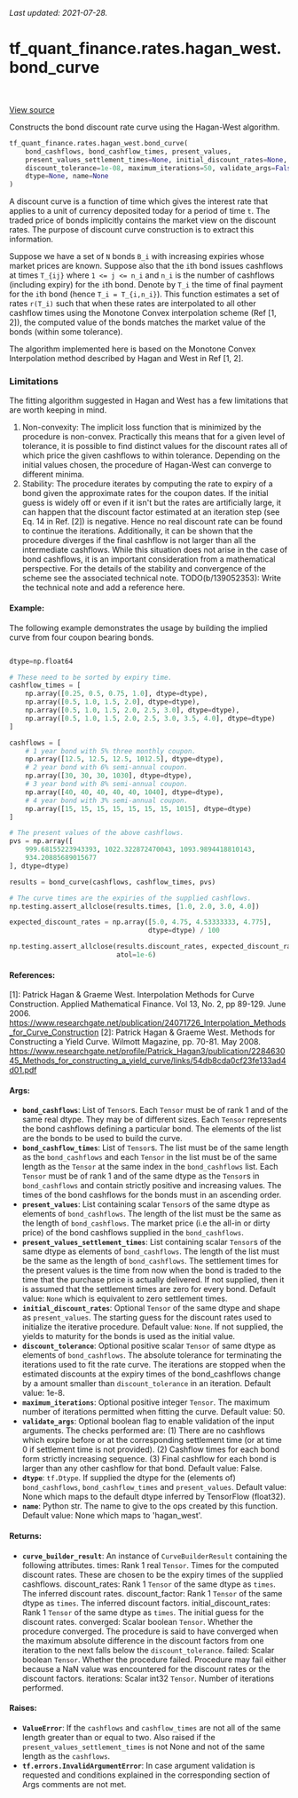 <!--
This file is generated by a tool. Do not edit directly.
For open-source contributions the docs will be updated automatically.
-->

*Last updated: 2021-07-28.*

<div itemscope itemtype="http://developers.google.com/ReferenceObject">
<meta itemprop="name" content="tf_quant_finance.rates.hagan_west.bond_curve" />
<meta itemprop="path" content="Stable" />
</div>

# tf_quant_finance.rates.hagan_west.bond_curve

<!-- Insert buttons and diff -->

<table class="tfo-notebook-buttons tfo-api" align="left">
</table>

<a target="_blank" href="https://github.com/google/tf-quant-finance/blob/master/tf_quant_finance/rates/hagan_west/bond_curve.py">View source</a>



Constructs the bond discount rate curve using the Hagan-West algorithm.

```python
tf_quant_finance.rates.hagan_west.bond_curve(
    bond_cashflows, bond_cashflow_times, present_values,
    present_values_settlement_times=None, initial_discount_rates=None,
    discount_tolerance=1e-08, maximum_iterations=50, validate_args=False,
    dtype=None, name=None
)
```



<!-- Placeholder for "Used in" -->


A discount curve is a function of time which gives the interest rate that
applies to a unit of currency deposited today for a period of  time `t`.
The traded price of bonds implicitly contains the market view on the discount
rates. The purpose of discount curve construction is to extract this
information.

Suppose we have a set of `N` bonds `B_i` with increasing expiries whose market
prices are known.
Suppose also that the `i`th bond issues cashflows at times `T_{ij}` where
`1 <= j <= n_i` and `n_i` is the number of cashflows (including expiry)
for the `i`th bond.
Denote by `T_i` the time of final payment for the `i`th bond
(hence `T_i = T_{i,n_i}`). This function estimates a set of rates `r(T_i)`
such that when these rates are interpolated to all other cashflow times using
the Monotone Convex interpolation scheme (Ref [1, 2]), the computed value of
the bonds matches the market value of the bonds (within some tolerance).

The algorithm implemented here is based on the Monotone Convex Interpolation
method described by Hagan and West in Ref [1, 2].


### Limitations

The fitting algorithm suggested in Hagan and West has a few limitations that
are worth keeping in mind.

  1. Non-convexity: The implicit loss function that is minimized by the
    procedure is non-convex. Practically this means that for a given level of
    tolerance, it is possible to find distinct values for the discount rates
    all of which price the given cashflows to within tolerance. Depending
    on the initial values chosen, the procedure of Hagan-West can converge to
    different minima.
  2. Stability: The procedure iterates by computing the rate to expiry of
    a bond given the approximate rates for the coupon dates. If the initial
    guess is widely off or even if it isn't but the rates are artificially
    large, it can happen that the discount factor estimated at an iteration
    step (see Eq. 14 in Ref. [2]) is negative. Hence no real discount rate
    can be found to continue the iterations. Additionally, it can be shown
    that the procedure diverges if the final cashflow is not larger than
    all the intermediate cashflows. While this situation does not arise in
    the case of bond cashflows, it is an important consideration from a
    mathematical perspective. For the details of the stability and
    convergence of the scheme see the associated technical note.
    TODO(b/139052353): Write the technical note and add a reference here.

#### Example:

The following example demonstrates the usage by building the implied curve
from four coupon bearing bonds.

```python

dtype=np.float64

# These need to be sorted by expiry time.
cashflow_times = [
    np.array([0.25, 0.5, 0.75, 1.0], dtype=dtype),
    np.array([0.5, 1.0, 1.5, 2.0], dtype=dtype),
    np.array([0.5, 1.0, 1.5, 2.0, 2.5, 3.0], dtype=dtype),
    np.array([0.5, 1.0, 1.5, 2.0, 2.5, 3.0, 3.5, 4.0], dtype=dtype)
]

cashflows = [
    # 1 year bond with 5% three monthly coupon.
    np.array([12.5, 12.5, 12.5, 1012.5], dtype=dtype),
    # 2 year bond with 6% semi-annual coupon.
    np.array([30, 30, 30, 1030], dtype=dtype),
    # 3 year bond with 8% semi-annual coupon.
    np.array([40, 40, 40, 40, 40, 1040], dtype=dtype),
    # 4 year bond with 3% semi-annual coupon.
    np.array([15, 15, 15, 15, 15, 15, 15, 1015], dtype=dtype)
]

# The present values of the above cashflows.
pvs = np.array([
    999.68155223943393, 1022.322872470043, 1093.9894418810143,
    934.20885689015677
], dtype=dtype)

results = bond_curve(cashflows, cashflow_times, pvs)

# The curve times are the expiries of the supplied cashflows.
np.testing.assert_allclose(results.times, [1.0, 2.0, 3.0, 4.0])

expected_discount_rates = np.array([5.0, 4.75, 4.53333333, 4.775],
                                   dtype=dtype) / 100

np.testing.assert_allclose(results.discount_rates, expected_discount_rates,
                           atol=1e-6)
```

#### References:

[1]: Patrick Hagan & Graeme West. Interpolation Methods for Curve
  Construction. Applied Mathematical Finance. Vol 13, No. 2, pp 89-129.
  June 2006.
https://www.researchgate.net/publication/24071726_Interpolation_Methods_for_Curve_Construction
[2]: Patrick Hagan & Graeme West. Methods for Constructing a Yield Curve.
  Wilmott Magazine, pp. 70-81. May 2008.
https://www.researchgate.net/profile/Patrick_Hagan3/publication/228463045_Methods_for_constructing_a_yield_curve/links/54db8cda0cf23fe133ad4d01.pdf

#### Args:


* <b>`bond_cashflows`</b>: List of `Tensor`s. Each `Tensor` must be of rank 1 and of
  the same real dtype. They may be of different sizes. Each `Tensor`
  represents the bond cashflows defining a particular bond. The elements of
  the list are the bonds to be used to build the curve.
* <b>`bond_cashflow_times`</b>: List of `Tensor`s. The list must be of the same length
  as the `bond_cashflows` and each `Tensor` in the list must be of the same
  length as the `Tensor` at the same index in the `bond_cashflows` list.
  Each `Tensor` must be of rank 1 and of the same dtype as the `Tensor`s in
  `bond_cashflows` and contain strictly positive and increasing values. The
  times of the bond cashflows for the bonds must in an ascending order.
* <b>`present_values`</b>: List containing scalar `Tensor`s of the same dtype as
  elements of `bond_cashflows`. The length of the list must be the same as
  the length of `bond_cashflows`. The market price (i.e the all-in or dirty
  price) of the bond cashflows supplied in the `bond_cashflows`.
* <b>`present_values_settlement_times`</b>: List containing scalar `Tensor`s of the
  same dtype as elements of `bond_cashflows`. The length of the list must be
  the same as the length of `bond_cashflows`. The settlement times for the
  present values is the time from now when the bond is traded to the time
  that the purchase price is actually delivered. If not supplied, then it is
  assumed that the settlement times are zero for every bond.
  Default value: `None` which is equivalent to zero settlement times.
* <b>`initial_discount_rates`</b>: Optional `Tensor` of the same dtype and shape as
  `present_values`. The starting guess for the discount rates used to
  initialize the iterative procedure.
  Default value: `None`. If not supplied, the yields to maturity for the
    bonds is used as the initial value.
* <b>`discount_tolerance`</b>: Optional positive scalar `Tensor` of same dtype as
  elements of `bond_cashflows`. The absolute tolerance for terminating the
  iterations used to fit the rate curve. The iterations are stopped when the
  estimated discounts at the expiry times of the bond_cashflows change by a
  amount smaller than `discount_tolerance` in an iteration.
  Default value: 1e-8.
* <b>`maximum_iterations`</b>: Optional positive integer `Tensor`. The maximum number
  of iterations permitted when fitting the curve.
  Default value: 50.
* <b>`validate_args`</b>: Optional boolean flag to enable validation of the input
  arguments. The checks performed are: (1) There are no cashflows which
  expire before or at the corresponding settlement time (or at time 0 if
  settlement time is not provided). (2) Cashflow times for each bond form
  strictly increasing sequence. (3) Final cashflow for each bond is larger
  than any other cashflow for that bond.
  Default value: False.
* <b>`dtype`</b>: `tf.Dtype`. If supplied the dtype for the (elements of)
  `bond_cashflows`, `bond_cashflow_times` and `present_values`.
  Default value: None which maps to the default dtype inferred by TensorFlow
    (float32).
* <b>`name`</b>: Python str. The name to give to the ops created by this function.
  Default value: None which maps to 'hagan_west'.


#### Returns:


* <b>`curve_builder_result`</b>: An instance of `CurveBuilderResult` containing the
  following attributes.
  times: Rank 1 real `Tensor`. Times for the computed discount rates. These
    are chosen to be the expiry times of the supplied cashflows.
  discount_rates: Rank 1 `Tensor` of the same dtype as `times`.
    The inferred discount rates.
  discount_factor: Rank 1 `Tensor` of the same dtype as `times`.
    The inferred discount factors.
  initial_discount_rates: Rank 1 `Tensor` of the same dtype as `times`. The
    initial guess for the discount rates.
  converged: Scalar boolean `Tensor`. Whether the procedure converged.
    The procedure is said to have converged when the maximum absolute
    difference in the discount factors from one iteration to the next falls
    below the `discount_tolerance`.
  failed: Scalar boolean `Tensor`. Whether the procedure failed. Procedure
    may fail either because a NaN value was encountered for the discount
    rates or the discount factors.
  iterations: Scalar int32 `Tensor`. Number of iterations performed.


#### Raises:


* <b>`ValueError`</b>: If the `cashflows` and `cashflow_times` are not all of the same
  length greater than or equal to two. Also raised if the
  `present_values_settlement_times` is not None and not of the same length
  as the `cashflows`.
* <b>`tf.errors.InvalidArgumentError`</b>: In case argument validation is requested and
  conditions explained in the corresponding section of Args comments are not
  met.
